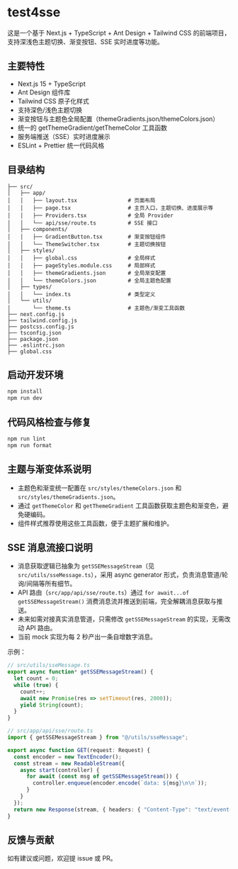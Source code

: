 # test4sse

这是一个基于 Next.js + TypeScript + Ant Design + Tailwind CSS 的前端项目，支持深浅色主题切换、渐变按钮、SSE 实时进度等功能。

## 主要特性
- Next.js 15 + TypeScript
- Ant Design 组件库
- Tailwind CSS 原子化样式
- 支持深色/浅色主题切换
- 渐变按钮与主题色全局配置（themeGradients.json/themeColors.json）
- 统一的 getThemeGradient/getThemeColor 工具函数
- 服务端推送（SSE）实时进度展示
- ESLint + Prettier 统一代码风格

## 目录结构
```
├── src/
│   ├── app/
│   │   ├── layout.tsx                # 页面布局
│   │   ├── page.tsx                  # 主页入口，主题切换、进度展示等
│   │   ├── Providers.tsx             # 全局 Provider
│   │   └── api/sse/route.ts          # SSE 接口
│   ├── components/
│   │   ├── GradientButton.tsx        # 渐变按钮组件
│   │   └── ThemeSwitcher.tsx         # 主题切换按钮
│   ├── styles/
│   │   ├── global.css                # 全局样式
│   │   ├── pageStyles.module.css     # 局部样式
│   │   ├── themeGradients.json       # 全局渐变配置
│   │   └── themeColors.json          # 全局主题色配置
│   ├── types/
│   │   └── index.ts                  # 类型定义
│   └── utils/
│       └── theme.ts                  # 主题色/渐变工具函数
├── next.config.js
├── tailwind.config.js
├── postcss.config.js
├── tsconfig.json
├── package.json
├── .eslintrc.json
├── global.css
```

## 启动开发环境
```bash
npm install
npm run dev
```

## 代码风格检查与修复
```bash
npm run lint
npm run format
```

## 主题与渐变体系说明
- 主题色和渐变统一配置在 `src/styles/themeColors.json` 和 `src/styles/themeGradients.json`。
- 通过 `getThemeColor` 和 `getThemeGradient` 工具函数获取主题色和渐变色，避免硬编码。
- 组件样式推荐使用这些工具函数，便于主题扩展和维护。

## SSE 消息流接口说明

- 消息获取逻辑已抽象为 `getSSEMessageStream`（见 `src/utils/sseMessage.ts`），采用 async generator 形式，负责消息管道/轮询/间隔等所有细节。
- API 路由（`src/app/api/sse/route.ts`）通过 `for await...of getSSEMessageStream()` 消费消息流并推送到前端，完全解耦消息获取与推送。
- 未来如需对接真实消息管道，只需修改 `getSSEMessageStream` 的实现，无需改动 API 路由。
- 当前 mock 实现为每 2 秒产出一条自增数字消息。

示例：
```ts
// src/utils/sseMessage.ts
export async function* getSSEMessageStream() {
  let count = 0;
  while (true) {
    count++;
    await new Promise(res => setTimeout(res, 2000));
    yield String(count);
  }
}
```

```ts
// src/app/api/sse/route.ts
import { getSSEMessageStream } from "@/utils/sseMessage";

export async function GET(request: Request) {
  const encoder = new TextEncoder();
  const stream = new ReadableStream({
    async start(controller) {
      for await (const msg of getSSEMessageStream()) {
        controller.enqueue(encoder.encode(`data: ${msg}\n\n`));
      }
    }
  });
  return new Response(stream, { headers: { "Content-Type": "text/event-stream" } });
}
```

## 反馈与贡献
如有建议或问题，欢迎提 issue 或 PR。